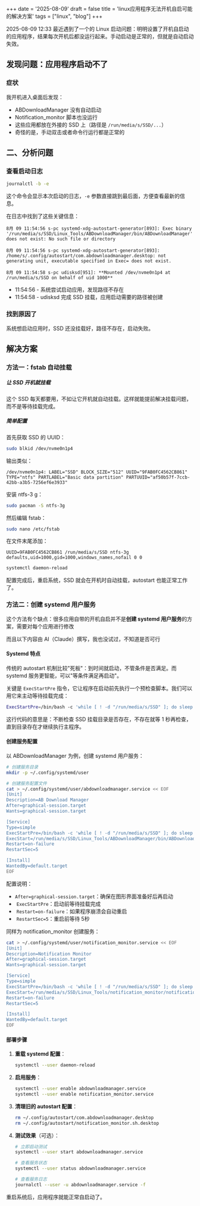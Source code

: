 +++
date = '2025-08-09'
draft = false
title = 'linux应用程序无法开机自启可能的解决方案'
tags = ["linux", "blog"]
+++

2025-08-09 12:33
最近遇到了一个的 Linux 启动问题：明明设置了开机自启动的应用程序，结果每次开机后都没运行起来。手动启动是正常的，但就是自动启动失效。

## 发现问题：应用程序启动不了

### 症状

我开机进入桌面后发现：

- ABDownloadManager 没有自动启动
- Notification\_monitor 脚本也没运行
- 这些应用都放在外接的 SSD 上（路径是 `/run/media/s/SSD/...`）
- 奇怪的是，手动双击或者命令行运行都是正常的

## 二、分析问题

### 查看启动日志

```bash
journalctl -b -e
```

这个命令会显示本次启动的日志，`-e` 参数直接跳到最后面，方便查看最新的信息。

在日志中找到了这些关键信息：

```
8月 09 11:54:56 s-pc systemd-xdg-autostart-generator[893]: Exec binary '/run/media/s/SSD/Linux_Tools/ABDownloadManager/bin/ABDownloadManager' does not exist: No such file or directory

8月 09 11:54:56 s-pc systemd-xdg-autostart-generator[893]: /home/s/.config/autostart/com.abdownloadmanager.desktop: not generating unit, executable specified in Exec= does not exist.

8月 09 11:54:58 s-pc udisksd[951]: **Mounted /dev/nvme0n1p4 at /run/media/s/SSD on behalf of uid 1000**
```

- 11:54:56 - 系统尝试启动应用，发现路径不存在
- 11:54:58 - udisksd 完成 SSD 挂载，应用启动需要的路径被创建

### 找到原因了

系统想启动应用时，SSD 还没挂载好，路径不存在，启动失败。

## 解决方案

### 方法一：fstab 自动挂载

##### 让 SSD 开机就挂载

这个 SSD 每天都要用，不如让它开机就自动挂载。这样就能提前解决挂载问题，而不是等待挂载完成。

##### 简单配置

首先获取 SSD 的 UUID：

```bash
sudo blkid /dev/nvme0n1p4
```

输出类似：

```
/dev/nvme0n1p4: LABEL="SSD" BLOCK_SIZE="512" UUID="9FAB0FC4562CB861" TYPE="ntfs" PARTLABEL="Basic data partition" PARTUUID="af50b57f-7ccb-42bb-a3b5-7256ef6e3933"
```

安装 ntfs-3 g：

```bash
sudo pacman -S ntfs-3g
```

然后编辑 fstab：

```bash
sudo nano /etc/fstab
```

在文件末尾添加：

```
UUID=9FAB0FC4562CB861 /run/media/s/SSD ntfs-3g defaults,uid=1000,gid=1000,windows_names,nofail 0 0
```

```bash
systemctl daemon-reload
```

配置完成后，重启系统，SSD 就会在开机时自动挂载，autostart 也能正常工作了。

### 方法二：创建 systemd 用户服务

这个方法有个缺点：很多应用自带的开机自启并不是**创建 systemd 用户服务**的方案，需要对每个应用进行修改

而且以下内容由 AI（Claude）撰写，我也没试过，不知道是否可行

#### Systemd 特点

传统的 autostart 机制比较"死板"：到时间就启动，不管条件是否满足。而 systemd 服务更智能，可以"等条件满足再启动"。

关键是 `ExecStartPre` 指令，它让程序在启动前先执行一个预检查脚本。我们可以用它来主动等待挂载完成：

```bash
ExecStartPre=/bin/bash -c 'while [ ! -d "/run/media/s/SSD" ]; do sleep 1; done'
```

这行代码的意思是：不断检查 SSD 挂载目录是否存在，不存在就等 1 秒再检查，直到目录存在才继续执行主程序。

#### 创建服务配置

以 ABDownloadManager 为例，创建 systemd 用户服务：

```bash
# 创建服务目录
mkdir -p ~/.config/systemd/user

# 创建服务配置文件
cat > ~/.config/systemd/user/abdownloadmanager.service << EOF
[Unit]
Description=AB Download Manager
After=graphical-session.target
Wants=graphical-session.target

[Service]
Type=simple
ExecStartPre=/bin/bash -c 'while [ ! -d "/run/media/s/SSD" ]; do sleep 1; done'
ExecStart=/run/media/s/SSD/Linux_Tools/ABDownloadManager/bin/ABDownloadManager
Restart=on-failure
RestartSec=5

[Install]
WantedBy=default.target
EOF
```

配置说明：

- ​ `After=graphical-session.target`：确保在图形界面准备好后再启动
- ​ `ExecStartPre`：启动前等待挂载完成
- ​ `Restart=on-failure`：如果程序崩溃会自动重启
- ​ `RestartSec=5`：重启前等待 5秒

同样为 notification\_monitor 创建服务：

```bash
cat > ~/.config/systemd/user/notification_monitor.service << EOF
[Unit]
Description=Notification Monitor
After=graphical-session.target
Wants=graphical-session.target

[Service]
Type=simple
ExecStartPre=/bin/bash -c 'while [ ! -d "/run/media/s/SSD" ]; do sleep 1; done'
ExecStart=/run/media/s/SSD/Linux_Tools/notification_monitor/notification_monitor.sh
Restart=on-failure
RestartSec=5

[Install]
WantedBy=default.target
EOF
```

#### 部署步骤

1. **重载 systemd 配置**：

    ```bash
    systemctl --user daemon-reload
    ```
2. **启用服务**：

    ```bash
    systemctl --user enable abdownloadmanager.service
    systemctl --user enable notification_monitor.service
    ```
3. **清理旧的 autostart 配置**：

    ```bash
    rm ~/.config/autostart/com.abdownloadmanager.desktop
    rm ~/.config/autostart/notification_monitor.sh.desktop
    ```
4. **测试效果**（可选）：

    ```bash
    # 立即启动测试
    systemctl --user start abdownloadmanager.service

    # 查看服务状态
    systemctl --user status abdownloadmanager.service

    # 查看服务日志
    journalctl --user -u abdownloadmanager.service -f
    ```

重启系统后，应用程序就能正常自启动了。
